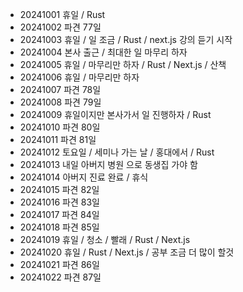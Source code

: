 - 20241001 휴일 / Rust
- 20241002 파견 77일
- 20241003 휴일 / 일 조금 / Rust / next.js 강의 듣기 시작
- 20241004 본사 출근 / 최대한 일 마무리 하자
- 20241005 휴일 / 마무리만 하자 / Rust / Next.js / 산책
- 20241006 휴일 / 마무리만 하자
- 20241007 파견 78일
- 20241008 파견 79일
- 20241009 휴일이지만 본사가서 일 진행하자 / Rust
- 20241010 파견 80일
- 20241011 파견 81일
- 20241012 토요일 / 세미나 가는 날 / 홍대에서 / Rust
- 20241013 내일 아버지 병원 으로 동생집 가야 함
- 20241014 아버지 진료 완료 / 휴식
- 20241015 파견 82일
- 20241016 파견 83일
- 20241017 파견 84일
- 20241018 파견 85일
- 20241019 휴일 / 청소 / 빨래 / Rust / Next.js
- 20241020 휴일 / Rust / Next.js / 공부 조금 더 많이 할것
- 20241021 파견 86일
- 20241022 파견 87일
